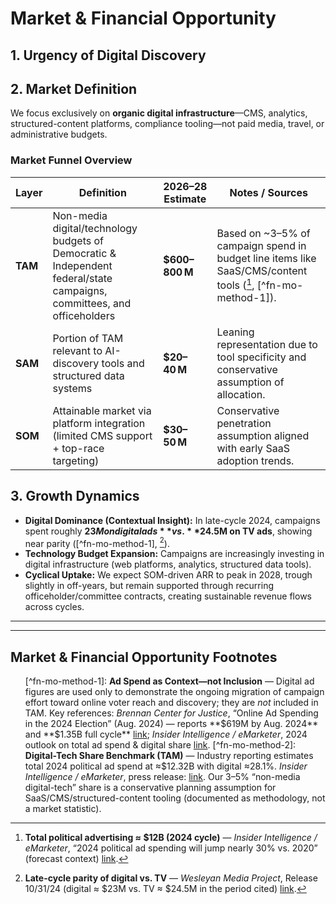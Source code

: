 # Market & Financial Opportunity

## 1. Urgency of Digital Discovery
## 2. Market Definition
We focus exclusively on **organic digital infrastructure**—CMS, analytics, structured-content platforms, compliance tooling—not paid media, travel, or administrative budgets.

### Market Funnel Overview

| Layer | Definition | 2026–28 Estimate | Notes / Sources |
|-------|-------------|------------------|------------------|
| **TAM** | Non-media digital/technology budgets of Democratic & Independent federal/state campaigns, committees, and officeholders | **$600–800 M** | Based on ~3–5% of campaign spend in budget line items like SaaS/CMS/content tools ([^fn-mo-total-political-12b-2024], [^fn-mo-method-1]). |
| **SAM** | Portion of TAM relevant to AI-discovery tools and structured data systems | **$20–40 M** | Leaning representation due to tool specificity and conservative assumption of allocation. |
| **SOM** | Attainable market via platform integration (limited CMS support + top-race targeting) | **$30–50 M** | Conservative penetration assumption aligned with early SaaS adoption trends. |

## 3. Growth Dynamics
- **Digital Dominance (Contextual Insight):** In late-cycle 2024, campaigns spent roughly **$23M on digital ads** vs. **$24.5M on TV ads**, showing near parity ([^fn-mo-method-1], [^fn-mo-digital-tv-parity]).  
- **Technology Budget Expansion:** Campaigns are increasingly investing in digital infrastructure (web platforms, analytics, structured data tools).  
- **Cyclical Uptake:** We expect SOM-driven ARR to peak in 2028, trough slightly in off-years, but remain supported through recurring officeholder/committee contracts, creating sustainable revenue flows across cycles.

---

---

<h2 id="market-opportunity-footnotes">Market & Financial Opportunity Footnotes</h2>
<ol>
[^fn-mo-method-1]: <strong>Ad Spend as Context—not Inclusion</strong> — Digital ad figures are used only to demonstrate the ongoing migration of campaign effort toward online voter reach and discovery; they are <em>not</em> included in TAM. Key references: <em>Brennan Center for Justice</em>, “Online Ad Spending in the 2024 Election” (Aug. 2024) — reports **$619M by Aug. 2024** and **$1.35B full cycle** <a href="https://www.brennancenter.org/our-work/analysis-opinion/online-ad-spending-2024-election-topped-135-billion">link</a>; <em>Insider Intelligence / eMarketer</em>, 2024 outlook on total ad spend & digital share <a href="https://www.emarketer.com/press-releases/2024-political-ad-spending-will-jump-nearly-30-vs-2020">link</a>.
[^fn-mo-method-2]: <strong>Digital-Tech Share Benchmark (TAM)</strong> — Industry reporting estimates total 2024 political ad spend at ≈$12.32B with digital ≈28.1%. <em>Insider Intelligence / eMarketer</em>, press release: <a href="https://www.emarketer.com/press-releases/2024-political-ad-spending-will-jump-nearly-30-vs-2020">link</a>. Our 3–5% “non-media digital-tech” share is a conservative planning assumption for SaaS/CMS/structured-content tooling (documented as methodology, not a market statistic).

[^fn-mo-method-3]: <strong>Proportional Allocation (SAM)</strong> — Derived from TAM by limiting to structured data / AI-discovery tools; constrained by adoption readiness.

[^fn-mo-method-4]: <strong>SOM Penetration</strong> — Based on early SaaS adoption timelines and limited CMS integration, yielding ~$30–50M attainable market.

[^fn-mo-digital-tv-parity]: <strong>Late-cycle parity of digital vs. TV</strong> — <em>Wesleyan Media Project</em>, Release 10/31/24 (digital ≈ $23M vs. TV ≈ $24.5M in the period cited) <a href="https://mediaproject.wesleyan.edu/releases-103124/">link</a>.

[^fn-mo-total-political-12b-2024]: <strong>Total political advertising ≈ $12B (2024 cycle)</strong> — <em>Insider Intelligence / eMarketer</em>, “2024 political ad spending will jump nearly 30% vs. 2020” (forecast context) <a href="https://www.emarketer.com/press-releases/2024-political-ad-spending-will-jump-nearly-30-vs-2020">link</a>.

[^fn-mo-digital-share-28pct]: <strong>Digital share ≈ ~28%</strong> — <em>Insider Intelligence / eMarketer</em> 2024 forecast materials; see press release above <a href="https://www.emarketer.com/press-releases/2024-political-ad-spending-will-jump-nearly-30-vs-2020">link</a>.
</ol>
